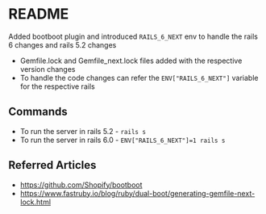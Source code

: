 # README

Added bootboot plugin and introduced `RAILS_6_NEXT` env to handle the rails 6 changes and rails 5.2 changes
* Gemfile.lock and Gemfile_next.lock files added with the respective version changes
* To handle the code changes can refer the `ENV["RAILS_6_NEXT"]` variable for the respective rails

## Commands
* To run the server in rails 5.2 - `rails s`
* To run the server in rails 6.0 - `ENV["RAILS_6_NEXT"]=1 rails s`

## Referred Articles
* https://github.com/Shopify/bootboot
* https://www.fastruby.io/blog/ruby/dual-boot/generating-gemfile-next-lock.html
